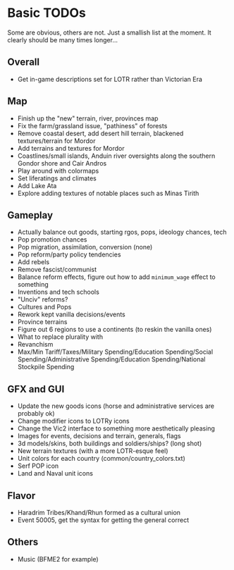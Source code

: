 # Basic TODOs
Some are obvious, others are not. Just a smallish list at the moment. It clearly should be many times longer...

## Overall
 - Get in-game descriptions set for LOTR rather than Victorian Era
 
## Map
 - Finish up the "new" terrain, river, provinces map
 - Fix the farm/grassland issue, "pathiness" of forests
 - Remove coastal desert, add desert hill terrain, blackened textures/terrain for Mordor
 - Add terrains and textures for Mordor
 - Coastlines/small islands, Anduin river oversights along the southern Gondor shore and Cair Andros
 - Play around with colormaps
 - Set liferatings and climates
 - Add Lake Ata
 - Explore adding textures of notable places such as Minas Tirith
 
## Gameplay
 - Actually balance out goods, starting rgos, pops, ideology chances, tech
 - Pop promotion chances
 - Pop migration, assimilation, conversion (none)
 - Pop reform/party policy tendencies
 - Add rebels
 - Remove fascist/communist
 - Balance reform effects, figure out how to add `minimum_wage` effect to something
 - Inventions and tech schools
 - "Unciv" reforms?
 - Cultures and Pops
 - Rework kept vanilla decisions/events
 - Province terrains
 - Figure out 6 regions to use a continents (to reskin the vanilla ones)
 - What to replace plurality with
 - Revanchism
 - Max/Min Tariff/Taxes/Military Spending/Education Spending/Social Spending/Administrative Spending/Education Spending/National Stockpile Spending

## GFX and GUI
 - Update the new goods icons (horse and administrative services are probably ok)
 - Change modifier icons to LOTRy icons
 - Change the Vic2 interface to something more aesthetically pleasing
 - Images for events, decisions and terrain, generals, flags
 - 3d models/skins, both buildings and soldiers/ships? (long shot)
 - New terrain textures (with a more LOTR-esque feel)
 - Unit colors for each country (common/country_colors.txt)
 - Serf POP icon
 - Land and Naval unit icons

## Flavor
 - Haradrim Tribes/Khand/Rhun formed as a cultural union
 - Event 50005, get the syntax for getting the general correct

## Others 
 - Music (BFME2 for example)
